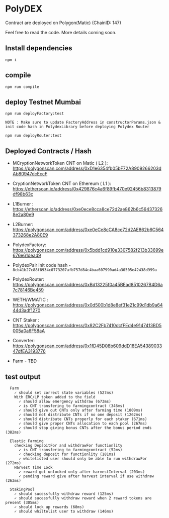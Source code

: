 # PolyDEX

Contract are deployed on Polygon(Matic) (ChainID: 147)

Feel free to read the code. More details coming soon.

## Install dependencies

```
npm i
```

## compile

```
npm run compile
```

## deploy Testnet Mumbai

```
npm run deployFactory:test

NOTE : Make sure to update FactoryAddress in constructorParams.json & init code hash in PolydexLibrary before deploying Polydex Router

npm run deployRouter:test
```

## Deployed Contracts / Hash

- MCryptionNetworkToken CNT on Matic ( L2 ): https://polygonscan.com/address/0xD1e6354fb05bF72A8909266203dAb80947dcEccF

- CryptionNetworkToken CNT on Ethereum ( L1 ): https://etherscan.io/address/0x429876c4a6f89fb470e92456b8313879df98b63c

- L1Burner : https://etherscan.io/address/0xe0ece8cca8ce72d2ae862b6c564373268e2a80e9

- L2Burner: https://polygonscan.com/address/0xe0eCe8cCA8ce72d2AE862b6C564373268e2A80E9

- PolydexFactory: https://polygonscan.com/address/0x5bdd1cd910e3307582f213b33699e676e61dead9

- PolydexPair init code hash - `8cb41b27c88f8934c0773207afb757d84c4baa607990ad4a30505e42438d999a`

- PolydexRouter: https://polygonscan.com/address/0xBd13225f0a45BEad8510267B4D6a7c78146Be459

- WETH/WMATIC : https://polygonscan.com/address/0x0d500b1d8e8ef31e21c99d1db9a6444d3adf1270

- CNT Staker : https://polygonscan.com/address/0x82C2Fb7410dcfFEd4e9147413BD5005a0a6F58aA

- Converter: https://polygonscan.com/address/0x1fD45D08b609ddD18EA5438903347dfEA3193776

- Farm - TBD

## test output

```
  Farm
    ✓ should set correct state variables (527ms)
    With ERC/LP token added to the field
      ✓ should allow emergency withdraw (673ms)
      ✓ is CNT transfering to farmingcontract (346ms)
      ✓ should give out CNTs only after farming time (1809ms)
      ✓ should not distribute CNTs if no one deposit (1262ms)
      ✓ should distribute CNTs properly for each staker (671ms)
      ✓ should give proper CNTs allocation to each pool (267ms)
      ✓ should stop giving bonus CNTs after the bonus period ends (382ms)

  Elastic Farming
    checking DepsoitFor and withdrawFor functionlity
      ✓ is CNT transfering to farmingcontract (52ms)
      ✓ checking deposit for functionlity (181ms)
      ✓ whitelisted user should only be able to run withdrawFor (272ms)
    Harvest Time Lock
      ✓ reward got unlocked only after harvestInterval (203ms)
      ✓ pending reward give after harvest interval if use withdraw (263ms)

  StakingPool
    ✓ should sucessfully withdraw reward (125ms)
    ✓ should sucessfully withdraw reward when 2 reward tokens are present (305ms)
    ✓ should lock up rewards (68ms)
    ✓ should whiltelist user to withdraw (146ms)
```
